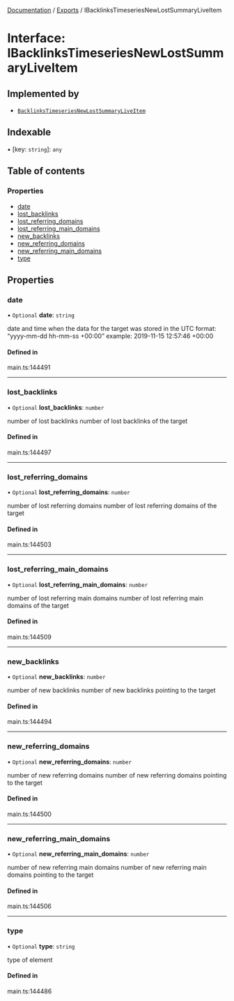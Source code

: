 [Documentation](../README.md) / [Exports](../modules.md) / IBacklinksTimeseriesNewLostSummaryLiveItem

# Interface: IBacklinksTimeseriesNewLostSummaryLiveItem

## Implemented by

- [`BacklinksTimeseriesNewLostSummaryLiveItem`](../classes/BacklinksTimeseriesNewLostSummaryLiveItem.md)

## Indexable

▪ [key: `string`]: `any`

## Table of contents

### Properties

- [date](IBacklinksTimeseriesNewLostSummaryLiveItem.md#date)
- [lost\_backlinks](IBacklinksTimeseriesNewLostSummaryLiveItem.md#lost_backlinks)
- [lost\_referring\_domains](IBacklinksTimeseriesNewLostSummaryLiveItem.md#lost_referring_domains)
- [lost\_referring\_main\_domains](IBacklinksTimeseriesNewLostSummaryLiveItem.md#lost_referring_main_domains)
- [new\_backlinks](IBacklinksTimeseriesNewLostSummaryLiveItem.md#new_backlinks)
- [new\_referring\_domains](IBacklinksTimeseriesNewLostSummaryLiveItem.md#new_referring_domains)
- [new\_referring\_main\_domains](IBacklinksTimeseriesNewLostSummaryLiveItem.md#new_referring_main_domains)
- [type](IBacklinksTimeseriesNewLostSummaryLiveItem.md#type)

## Properties

### date

• `Optional` **date**: `string`

date and time when the data for the target was stored
in the UTC format: “yyyy-mm-dd hh-mm-ss +00:00”
example:
2019-11-15 12:57:46 +00:00

#### Defined in

main.ts:144491

___

### lost\_backlinks

• `Optional` **lost\_backlinks**: `number`

number of lost backlinks
number of lost backlinks of the target

#### Defined in

main.ts:144497

___

### lost\_referring\_domains

• `Optional` **lost\_referring\_domains**: `number`

number of lost referring domains
number of lost referring domains of the target

#### Defined in

main.ts:144503

___

### lost\_referring\_main\_domains

• `Optional` **lost\_referring\_main\_domains**: `number`

number of lost referring main domains
number of lost referring main domains of the target

#### Defined in

main.ts:144509

___

### new\_backlinks

• `Optional` **new\_backlinks**: `number`

number of new backlinks
number of new backlinks pointing to the target

#### Defined in

main.ts:144494

___

### new\_referring\_domains

• `Optional` **new\_referring\_domains**: `number`

number of new referring domains
number of new referring domains pointing to the target

#### Defined in

main.ts:144500

___

### new\_referring\_main\_domains

• `Optional` **new\_referring\_main\_domains**: `number`

number of new referring main domains
number of new referring main domains pointing to the target

#### Defined in

main.ts:144506

___

### type

• `Optional` **type**: `string`

type of element

#### Defined in

main.ts:144486
